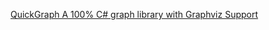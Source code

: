[QuickGraph  A 100% C# graph library with Graphviz Support](https://www.codeproject.com/articles/5603/quickgraph-a-c-graph-library-with-graphviz-sup)